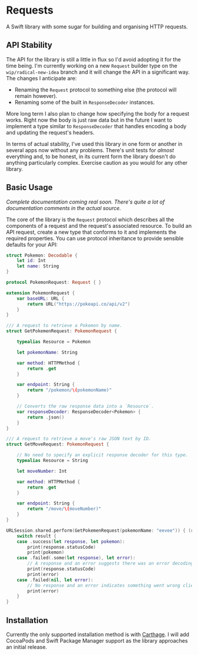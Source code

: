 # Requests

A Swift library with some sugar for building and organising HTTP requests.

## API Stability

The API for the library is still a little in flux so I'd avoid adopting it for
the time being. I'm currently working on a new `Request` builder type on the
`wip/radical-new-idea` branch and it will change the API in a significant
way. The changes I anticipate are:

- Renaming the `Request` protocol to something else (the protocol will remain
  however).
- Renaming some of the built in `ResponseDecoder` instances.

More long term I also plan to change how specifying the body for a request
works. Right now the body is just raw data but in the future I want to implement
a type similar to `ResponseDecoder` that handles encoding a body and updating
the request's headers.

In terms of actual stability, I've used this library in one form or another in
several apps now without any problems. There's unit tests for _almost_
everything and, to be honest, in its current form the library doesn't do
anything particularly complex. Exercise caution as you would for any other
library.

## Basic Usage

_Complete documentation coming real soon. There's quite a lot of documentation
comments in the actual source._

The core of the library is the `Request` protocol which describes all the
components of a request and the request's associated resource. To build an API
request, create a new type that conforms to it and implements the required
properties. You can use protocol inheritance to provide sensible defaults for
your API:

``` swift
struct Pokemon: Decodable {
    let id: Int
    let name: String
}

protocol PokemonRequest: Request { }

extension PokemonRequest {
    var baseURL: URL {
        return URL("https://pokeapi.co/api/v2")
    }
}

/// A request to retrieve a Pokemon by name.
struct GetPokemenRequest: PokemonRequest {

    typealias Resource = Pokemon

    let pokemonName: String

    var method: HTTPMethod {
        return .get
    }

    var endpoint: String {
        return "/pokemon/\(pokemonName)"
    }

    // Converts the raw response data into a `Resource`.
    var responseDecoder: ResponseDecoder<Pokemon> {
        return .json()
    }
}

/// A request to retrieve a move's raw JSON text by ID.
struct GetMoveRequest: PokemonRequest {

    // No need to specify an explicit response decoder for this type.
    typealias Resource = String

    let moveNumber: Int

    var method: HTTPMethod {
        return .get
    }

    var endpoint: String {
        return "/move/\(moveNumber)"
    }
}

URLSession.shared.perform(GetPokemenRequest(pokemonName: "eevee")) { (result: Result<Pokemon>) in
    switch result {
    case .success(let response, let pokemon):
        print(response.statusCode)
        print(pokemon)
    case .failed(.some(let response), let error):
        // A response and an error suggests there was an error decoding the response body.
        print(response.statusCode)
        print(error)
    case .failed(nil, let error):
        // No response and an error indicates something went wrong client side.
        print(error)
    }
}
```

## Installation

Currently the only supported installation method is with
[Carthage][carthage-gh]. I will add CocoaPods and Swift Package Manager support
as the library approaches an initial release.

[carthage-gh]: https://github.com/carthage/carthage/
